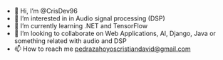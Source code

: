 - 👋 Hi, I’m @CrisDev96
- 👀 I’m interested in in Audio signal processing (DSP)
- 🌱 I’m currently learning .NET and TensorFlow
- 💞️ I’m looking to collaborate on Web Applications, AI,  Django, Java or something related with audio and DSP
- 📫 How to reach me pedrazahoyoscristiandavid@gmail.com

<!---
CrisDev96/CrisDev96 is a ✨ special ✨ repository because its `README.md` (this file) appears on your GitHub profile.
You can click the Preview link to take a look at your changes.
--->
